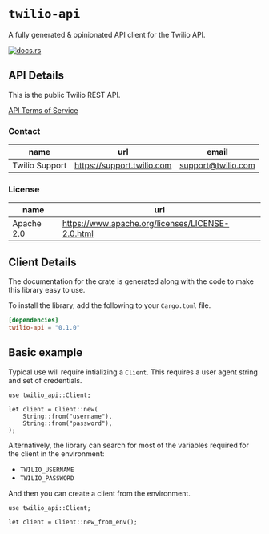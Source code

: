 # `twilio-api`

A fully generated & opinionated API client for the Twilio API.

[![docs.rs](https://docs.rs/twilio-api/badge.svg)](https://docs.rs/twilio-api)

## API Details

This is the public Twilio REST API.

[API Terms of Service](https://www.twilio.com/legal/tos)

### Contact


| name | url | email |
|----|----|----|
| Twilio Support | <https://support.twilio.com> | support@twilio.com |

### License


| name | url |
|----|----|
| Apache 2.0 | <https://www.apache.org/licenses/LICENSE-2.0.html> |


## Client Details



The documentation for the crate is generated
along with the code to make this library easy to use.


To install the library, add the following to your `Cargo.toml` file.

```toml
[dependencies]
twilio-api = "0.1.0"
```

## Basic example

Typical use will require intializing a `Client`. This requires
a user agent string and set of credentials.

```rust,no_run
use twilio_api::Client;

let client = Client::new(
    String::from("username"),
    String::from("password"),
);
```

Alternatively, the library can search for most of the variables required for
the client in the environment:

- `TWILIO_USERNAME`
- `TWILIO_PASSWORD`


And then you can create a client from the environment.

```rust,no_run
use twilio_api::Client;

let client = Client::new_from_env();
```

